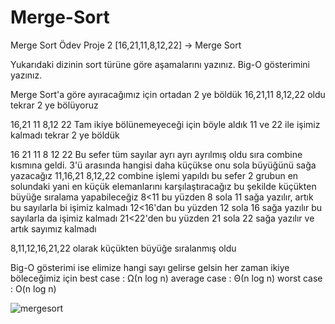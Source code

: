 # Merge-Sort
Merge Sort Ödev
Proje 2
[16,21,11,8,12,22] -> Merge Sort

Yukarıdaki dizinin sort türüne göre aşamalarını yazınız.
Big-O gösterimini yazınız.


Merge Sort'a göre ayıracağımız için ortadan 2 ye böldük
 16,21,11             8,12,22 oldu tekrar 2 ye bölüyoruz
 
 
 16,21  11           8,12   22     Tam ikiye bölünemeyeceği için böyle aldık 11 ve 22 ile işimiz kalmadı tekrar 2 ye böldük
 
 
 16   21   11       8  12  22   Bu sefer tüm sayılar ayrı ayrı ayrılmış oldu sıra combine kısmına geldi. 3'ü arasında hangisi daha küçükse onu sola büyüğünü sağa yazacağız
 11,16,21       8,12,22       combine işlemi yapıldı bu sefer 2 grubun en solundaki yani en küçük elemanlarını karşılaştıracağız bu şekilde küçükten büyüğe sıralama yapabileceğiz
8<11 bu yüzden 8 sola 11 sağa yazılır, artık bu sayılarla bi işimiz kalmadı
12<16'dan bu yüzden 12 sola 16 sağa yazılır bu sayılarla da işimiz kalmadı
21<22'den bu yüzden 21 sola 22 sağa yazılır ve artık sayımız kalmadı 

8,11,12,16,21,22 olarak küçükten büyüğe sıralanmış oldu

Big-O gösterimi ise elimize hangi sayı gelirse gelsin her zaman ikiye böleceğimiz için 
best case :   Ω(n log n) average case :  Θ(n log n) worst case : O(n log n)

 
 
 


![mergesort](https://user-images.githubusercontent.com/83555226/211175417-13fb0f0a-fa93-443a-b618-e47d00f5877c.png)
